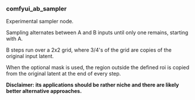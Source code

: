 ### comfyui_ab_sampler

Experimental sampler node.

Sampling alternates between A and B inputs until only one remains, starting with A.

B steps run over a 2x2 grid, where 3/4's of the grid are copies of the original input latent.

When the optional mask is used, the region outside the defined roi is copied from the
original latent at the end of every step. 

**Disclaimer: its applications should be rather niche and there are likely better alternative approaches.**
